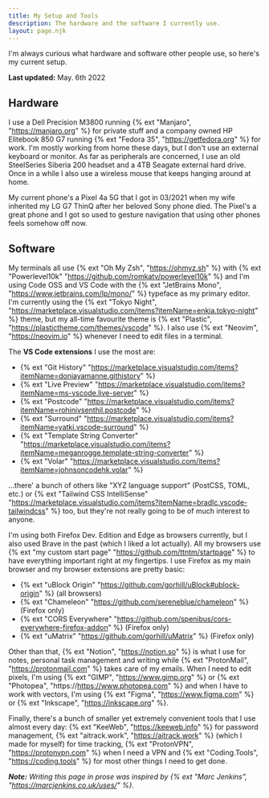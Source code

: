 ```yaml
---
title: My Setup and Tools
description: The hardware and the software I currently use.
layout: page.njk
---
```


I'm always curious what hardware and software other people use, so here's my current setup.

**Last updated:** May. 6th 2022

## Hardware

I use a Dell Precision M3800 running {% ext "Manjaro", "https://manjaro.org" %} for private stuff and a company owned HP Elitebook 850 G7 running {% ext "Fedora 35", "https://getfedora.org" %} for work. I'm mostly working from home these days, but I don't use an external keyboard or monitor. As far as peripherals are concerned, I use an old SteelSeries Siberia 200 headset and a 4TB Seagate external hard drive. Once in a while I also use a wireless mouse that keeps hanging around at home.

My current phone's a Pixel 4a 5G that I got in 03/2021 when my wife inherited my LG G7 ThinQ after her beloved Sony phone died. The Pixel's a great phone and I got so used to gesture navigation that using other phones feels somehow off now.

## Software

My terminals all use {% ext "Oh My Zsh", "https://ohmyz.sh" %} with {% ext "Powerlevel10k" "https://github.com/romkatv/powerlevel10k" %} and I'm using Code OSS and VS Code with the {% ext "JetBrains Mono", "https://www.jetbrains.com/lp/mono/" %} typeface as my primary editor. I'm currently using the {% ext "Tokyo Night", "https://marketplace.visualstudio.com/items?itemName=enkia.tokyo-night" %} theme, but my all-time favourite theme is {% ext "Plastic", "https://plastictheme.com/themes/vscode" %}. I also use {% ext "Neovim", "https://neovim.io" %} whenever I need to edit files in a terminal.

The **VS Code extensions** I use the most are:

- {% ext "Git History" "https://marketplace.visualstudio.com/items?itemName=donjayamanne.githistory" %}
- {% ext "Live Preview" "https://marketplace.visualstudio.com/items?itemName=ms-vscode.live-server" %}
- {% ext "Postcode" "https://marketplace.visualstudio.com/items?itemName=rohinivsenthil.postcode" %}
- {% ext "Surround" "https://marketplace.visualstudio.com/items?itemName=yatki.vscode-surround" %}
- {% ext "Template String Converter" "https://marketplace.visualstudio.com/items?itemName=meganrogge.template-string-converter" %}
- {% ext "Volar" "https://marketplace.visualstudio.com/items?itemName=johnsoncodehk.volar" %}

...there' a bunch of others like "XYZ language support" (PostCSS, TOML, etc.) or {% ext "Tailwind CSS IntelliSense" "https://marketplace.visualstudio.com/items?itemName=bradlc.vscode-tailwindcss" %} too, but they're not really going to be of much interest to anyone.

I'm using both Firefox Dev. Edition and Edge as browsers currently, but I also used Brave in the past (which I liked a lot actually). All my browsers use {% ext "my custom start page" "https://github.com/ttntm/startpage" %} to have everything important right at my fingertips. I use Firefox as my main browser and my browser extensions are pretty basic:

- {% ext "uBlock Origin" "https://github.com/gorhill/uBlock#ublock-origin" %} (all browsers)
- {% ext "Chameleon" "https://github.com/sereneblue/chameleon" %} (Firefox only)
- {% ext "CORS Everywhere" "https://github.com/spenibus/cors-everywhere-firefox-addon" %} (Firefox only)
- {% ext "uMatrix" "https://github.com/gorhill/uMatrix" %} (Firefox only)

Other than that, {% ext "Notion", "https://notion.so" %} is what I use for notes, personal task management and writing while {% ext "ProtonMail", "https://protonmail.com" %} takes care of my emails. When I need to edit pixels, I'm using {% ext "GIMP", "https://www.gimp.org" %} or {% ext "Photopea", "https://https://www.photopea.com" %} and when I have to work with vectors, I'm using {% ext "Figma", "https://www.figma.com" %} or {% ext "Inkscape", "https://inkscape.org" %}.

Finally, there's a bunch of smaller yet extremely convenient tools that I use almost every day: {% ext "KeeWeb", "https://keeweb.info" %} for password management, {% ext "aitrack.work", "https://aitrack.work" %} (which I made for myself) for time tracking, {% ext "ProtonVPN", "https://protonvpn.com" %} when I need a VPN and {% ext "Coding.Tools", "https://coding.tools" %} for most other things I need to get done.

<div class="hr shadow mb1"></div>

_**Note:** Writing this page in prose was inspired by {% ext "Marc Jenkins", "https://marcjenkins.co.uk/uses/" %}._
